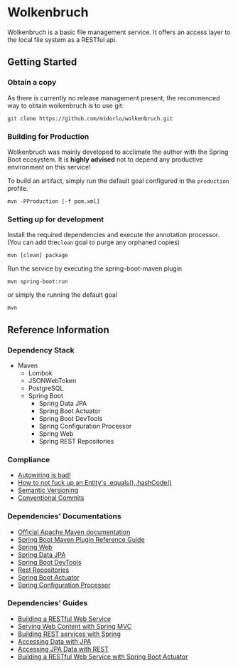 # Wolkenbruch

Wolkenbruch is a basic file management service. It offers an access layer to the local file system as a RESTful api.

## Getting Started

### Obtain a copy

As there is currently no release management present, the recommenced way to obtain wolkenbruch is to use git:

```git clone https://github.com/midorlo/wolkenbruch.git```

### Building for Production

Wolkenbruch was mainly developed to acclimate the author with the Spring Boot ecosystem. It is **highly advised** not to
depend any productive environment on this service!

To build an artifact, simply run the default goal configured in the ``production``
profile.

```mvn -PProduction [-f pom.xml]```

### Setting up for development

Install the required dependencies and execute the annotation processor. (You can add the``clean`` goal to purge any
orphaned copies)

``mvn [clean] package``

Run the service by executing the spring-boot-maven plugin

``mvn spring-boot:run``

or simply the running the default goal

``mvn``

## Reference Information

### Dependency Stack

* Maven
    * Lombok
    * JSONWebToken
    * PostgreSQL
    * Spring Boot
        * Spring Data JPA
        * Spring Boot Actuator
        * Spring Boot DevTools
        * Spring Configuration Processor
        * Spring Web
        * Spring REST Repositories

### Compliance

* [Autowiring is bad!](https://dzone.com/articles/spring-di-patterns-the-good-the-bad-and-the-ugly)
* [How to not fuck up an Entity's .equals(),.hashCode()](https://vladmihalcea.com/how-to-implement-equals-and-hashcode-using-the-jpa-entity-identifier/)
* [Semantic Versioning](https://devhints.io/semver)
* [Conventional Commits](https://www.conventionalcommits.org/en/v1.0.0/)

### Dependencies' Documentations

* [Official Apache Maven documentation](https://maven.apache.org/guides/index.html)
* [Spring Boot Maven Plugin Reference Guide](https://docs.spring.io/spring-boot/docs/2.5.3/maven-plugin/reference/html/)
* [Spring Web](https://docs.spring.io/spring-boot/docs/2.5.3/reference/htmlsingle/#boot-features-developing-web-applications)
* [Spring Data JPA](https://docs.spring.io/spring-boot/docs/2.5.3/reference/htmlsingle/#boot-features-jpa-and-spring-data)
* [Spring Boot DevTools](https://docs.spring.io/spring-boot/docs/2.5.3/reference/htmlsingle/#using-boot-devtools)
* [Rest Repositories](https://docs.spring.io/spring-boot/docs/2.5.3/reference/htmlsingle/#howto-use-exposing-spring-data-repositories-rest-servletDescription)
* [Spring Boot Actuator](https://docs.spring.io/spring-boot/docs/2.5.3/reference/htmlsingle/#production-ready)
* [Spring Configuration Processor](https://docs.spring.io/spring-boot/docs/2.5.3/reference/htmlsingle/#configuration-metadata-annotation-processor)

### Dependencies' Guides

* [Building a RESTful Web Service](https://spring.io/guides/gs/rest-service/)
* [Serving Web Content with Spring MVC](https://spring.io/guides/gs/serving-web-content/)
* [Building REST services with Spring](https://spring.io/guides/tutorials/bookmarks/)
* [Accessing Data with JPA](https://spring.io/guides/gs/accessing-data-jpa/)
* [Accessing JPA Data with REST](https://spring.io/guides/gs/accessing-data-rest/)
* [Building a RESTful Web Service with Spring Boot Actuator](https://spring.io/guides/gs/actuator-service/)

